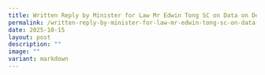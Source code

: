 ```yaml
---
title: Written Reply by Minister for Law Mr Edwin Tong SC on Data on Debts Repaid
permalink: /written-reply-by-minister-for-law-mr-edwin-tong-sc-on-data-on-debts-repaid/
date: 2025-10-15
layout: post
description: ""
image: ""
variant: markdown
---
```

